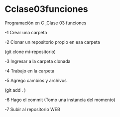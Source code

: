 # Cclase03funciones
Programación en C ,Clase 03  funciones

 -1 Crear una carpeta
  
 -2 Clonar un repositorio propio en esa carpeta 
 
 (git clone mi-repositorio)
 
 -3 Ingresar a la carpeta clonada
 
 -4 Trabajo en la carpeta 
 
 -5 Agrego cambios y archivos

(git add . )
 
 -6 Hago el commit (Tomo una instancia del momento)
 
 -7 Subir al repositorio WEB
